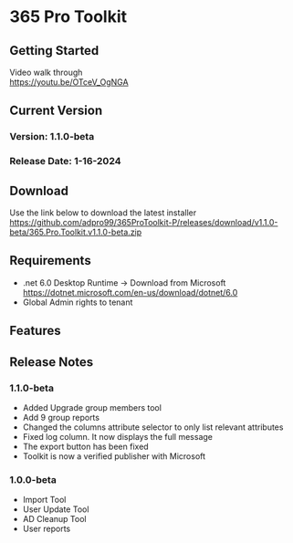 # 365 Pro Toolkit
## Getting Started
Video walk through  
https://youtu.be/OTceV_OgNGA
## Current Version
### Version: 1.1.0-beta  
### Release Date: 1-16-2024

## Download
Use the link below to download the latest installer  
https://github.com/adpro99/365ProToolkit-P/releases/download/v1.1.0-beta/365.Pro.Toolkit.v1.1.0-beta.zip
## Requirements
- .net 6.0 Desktop Runtime -> Download from Microsoft https://dotnet.microsoft.com/en-us/download/dotnet/6.0
- Global Admin rights to tenant
## Features
## Release Notes

### 1.1.0-beta  
- Added Upgrade group members tool
- Add 9 group reports
- Changed the columns attribute selector to only list relevant attributes
- Fixed log column. It now displays the full message
- The export button has been fixed
- Toolkit is now a verified publisher with Microsoft

### 1.0.0-beta  
- Import Tool
- User Update Tool
- AD Cleanup Tool
- User reports

